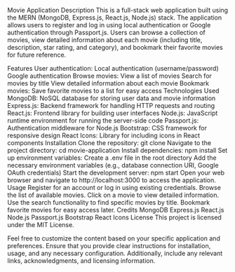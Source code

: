 Movie Application
Description
This is a full-stack web application built using the MERN (MongoDB, Express.js, React.js, Node.js) stack. The application allows users to register and log in using local authentication or Google authentication through Passport.js. Users can browse a collection of movies, view detailed information about each movie (including title, description, star rating, and category), and bookmark their favorite movies for future reference.

Features
User authentication:
Local authentication (username/password)
Google authentication
Browse movies:
View a list of movies
Search for movies by title
View detailed information about each movie
Bookmark movies:
Save favorite movies to a list for easy access
Technologies Used
MongoDB: NoSQL database for storing user data and movie information
Express.js: Backend framework for handling HTTP requests and routing
React.js: Frontend library for building user interfaces
Node.js: JavaScript runtime environment for running the server-side code
Passport.js: Authentication middleware for Node.js
Bootstrap: CSS framework for responsive design
React Icons: Library for including icons in React components
Installation
Clone the repository: git clone <repository-url>
Navigate to the project directory: cd movie-application
Install dependencies: npm install
Set up environment variables:
Create a .env file in the root directory
Add the necessary environment variables (e.g., database connection URI, Google OAuth credentials)
Start the development server: npm start
Open your web browser and navigate to http://localhost:3000 to access the application.
Usage
Register for an account or log in using existing credentials.
Browse the list of available movies.
Click on a movie to view detailed information.
Use the search functionality to find specific movies by title.
Bookmark favorite movies for easy access later.
Credits
MongoDB
Express.js
React.js
Node.js
Passport.js
Bootstrap
React Icons
License
This project is licensed under the MIT License.

Feel free to customize the content based on your specific application and preferences. Ensure that you provide clear instructions for installation, usage, and any necessary configuration. Additionally, include any relevant links, acknowledgments, and licensing information.






